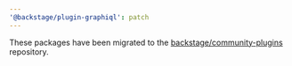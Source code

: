 ```yaml
---
'@backstage/plugin-graphiql': patch
---
```


These packages have been migrated to the [backstage/community-plugins](https://github.com/backstage/community-plugins) repository.
